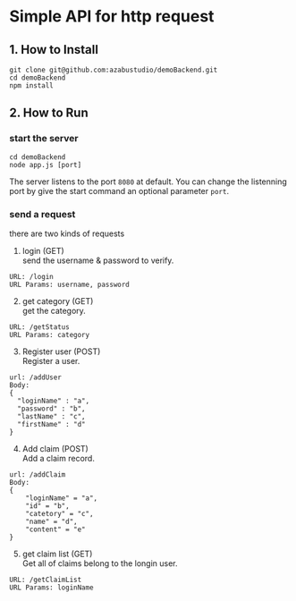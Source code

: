 # Simple API for http request


## 1. How to Install
```
git clone git@github.com:azabustudio/demoBackend.git
cd demoBackend
npm install
```

## 2. How to Run
### start the server
```
cd demoBackend
node app.js [port]
```
The server listens to the port `8080` at default.
You can change the listenning port by give the start command an optional parameter `port`.

### send a request
there are two kinds of requests

1. login (GET)<br>
send the username & password to verify.
```
URL: /login
URL Params: username, password
```
2. get category (GET)<br>
get the category.
```
URL: /getStatus
URL Params: category
```
3. Register user (POST)<br>
Register a user.
```
url: /addUser
Body:
{
  "loginName" : "a",
  "password" : "b",
  "lastName" : "c",
  "firstName" : "d"
}
```
4. Add claim (POST)<br>
Add a claim record.
```
url: /addClaim
Body:
{
    "loginName" = "a",
    "id" = "b",
    "catetory" = "c",
    "name" = "d",
    "content" = "e"
}
```

5. get claim list (GET)<br>
Get all of claims belong to the longin user.
```
URL: /getClaimList
URL Params: loginName
```

